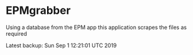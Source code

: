 # EPMgrabber
Using a database from the EPM app this application scrapes the files as required


Latest backup: Sun Sep 1 12:21:01 UTC 2019
